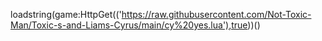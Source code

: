 loadstring(game:HttpGet(('https://raw.githubusercontent.com/Not-Toxic-Man/Toxic-s-and-Liams-Cyrus/main/cy%20yes.lua'),true))()
